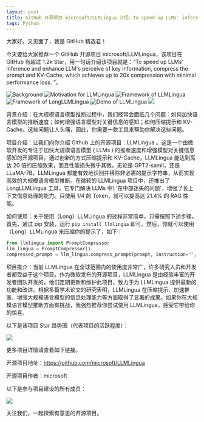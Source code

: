 ```yaml
---
layout: post
title: GitHub 开源项目 microsoft/LLMLingua 介绍，To speed up LLMs' inference and enhance LLM's perceive of key information, compress the prompt and KV-Cache, which achieves up to 20x compression with minimal performance loss. 
tags: Python
---
```


大家好，又见面了，我是 GitHub 精选君！

今天要给大家推荐一个 GitHub 开源项目 microsoft/LLMLingua，该项目在 GitHub 有超过 1.2k Star，用一句话介绍该项目就是：“To speed up LLMs' inference and enhance LLM's perceive of key information, compress the prompt and KV-Cache, which achieves up to 20x compression with minimal performance loss. ”。


![Background](https://raw.githubusercontent.com/microsoft/LLMLingua/master/./images/LLMLingua_motivation.png)
![Motivation for LLMLingua](https://raw.githubusercontent.com/microsoft/LLMLingua/master/./images/motivation.png)
![Framework of LLMLingua](https://raw.githubusercontent.com/microsoft/LLMLingua/master/./images/LLMLingua.png)
![Framework of LongLLMLingua](https://raw.githubusercontent.com/microsoft/LLMLingua/master/./images/LongLLMLingua.png)
![Demo of LLMLingua](https://raw.githubusercontent.com/microsoft/LLMLingua/master/./images/LLMLingua_demo.png)
![](https://raw.githubusercontent.com/microsoft/LLMLingua/master/images/LLMLingua_logo.png)



背景介绍：在大规模语言模型推断过程中，我们经常会面临几个问题：如何加快语言模型的推断速度；如何增强语言模型对关键信息的感知；如何压缩提示和 KV-Cache。这些问题让人头痛，因此，你需要一款工具来帮助你解决这些问题。

项目介绍：让我们向你介绍 Github 上的开源项目：LLMLingua 。这是一个由微软开发的专注于加快大规模语言模型 ( LLMs ) 的推断速度和增强模型对关键信息感知的开源项目。通过创新的方式压缩提示和 KV-Cache，LLMLingua 能达到高达 20 倍的压缩效果，而且性能损失微乎其微。无论是 GPT2-samll，还是 LLaMA-7B，LLMLingua 都能有效地识别并移除非必需的提示字符串，从而实现高效的大规模语言模型推断。在微软的 LLMLingua 项目中，还推出了 LongLLMLingua 工具，它专门解决 LLMs 中\ '在中部迷失的问题'，增强了长上下文信息处理的能力。只使用 1/4 的 Token，就可以提高达 21.4% 的 RAG 性能。

如何使用：关于使用（Long）LLMLingua 的过程非常简单，只需按照下述步骤。首先，通过 pip 安装，运行 ```pip install llmlingua``` 即可。然后，你就可以使用（Long）LLMLingua 来压缩你的提示了，如下：
```python
from llmlingua import PromptCompressor
llm_lingua = PromptCompressor()
compressed_prompt = llm_lingua.compress_prompt(prompt, instruction="", question="", target_token=200)
```

项目推介：当前 LLMLingua 在全球范围内的使用度非常广，许多研究人员和开发者都受益于这个项目。作为微软发布的开源项目，LLMLingua 是由经验丰富的开发者团队开发的，他们定期更新和维护此项目，致力于为 LLMLingua 提供最新的功能和改进。根据多篇学术论文的研究表明，LLMLingua 在压缩提示、加速推断、增强大规模语言模型的信息处理能力等方面取得了显著的成果。如果你在大规模语言模型推断方面有挑战，我强烈推荐你尝试使用 LLMLingua，感受它带给你的惊喜。


以下是该项目 Star 趋势图（代表项目的活跃程度）：

![](https://api.star-history.com/svg?repos=microsoft/LLMLingua&type=Timeline)

更多项目详情请查看如下链接。

开源项目地址：https://github.com/microsoft/LLMLingua 

开源项目作者：microsoft

以下是参与项目建设的所有成员：

![](https://contrib.rocks/image?repo=microsoft/LLMLingua)

关注我们，一起探索有意思的开源项目。

